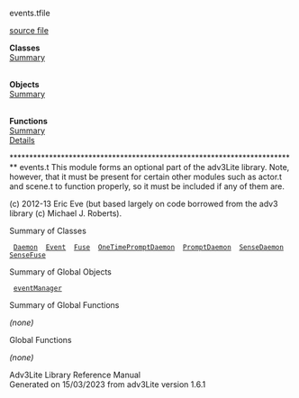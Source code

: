 <span class="title">events.t</span><span class="type">file</span>

[source file](../source/events.t.html)

**Classes**  
[Summary](#_ClassSummary_)  
 

**Objects**  
[Summary](#_ObjectSummary_)  
 

**Functions**  
[Summary](#_FunctionSummary_)  
[Details](#_Functions_)

<div class="fdesc">

\*\*\*\*\*\*\*\*\*\*\*\*\*\*\*\*\*\*\*\*\*\*\*\*\*\*\*\*\*\*\*\*\*\*\*\*\*\*\*\*\*\*\*\*\*\*\*\*\*\*\*\*\*\*\*\*\*\*\*\*\*\*\*\*\*\*\*\*\*\*\*\*\*
events.t This module forms an optional part of the adv3Lite library.
Note, however, that it must be present for certain other modules such as
actor.t and scene.t to function properly, so it must be included if any
of them are.

\(c\) 2012-13 Eric Eve (but based largely on code borrowed from the adv3
library (c) Michael J. Roberts).

</div>

<span id="_ClassSummary_"></span>

<div class="mjhd">

<span class="hdln">Summary of Classes</span>  

</div>

` `[`Daemon`](../object/Daemon.html)`  `[`Event`](../object/Event.html)`  `[`Fuse`](../object/Fuse.html)`  `[`OneTimePromptDaemon`](../object/OneTimePromptDaemon.html)`  `[`PromptDaemon`](../object/PromptDaemon.html)`  `[`SenseDaemon`](../object/SenseDaemon.html)`  `[`SenseFuse`](../object/SenseFuse.html)`  `
<span id="_ObjectSummary_"></span>

<div class="mjhd">

<span class="hdln">Summary of Global Objects</span>  

</div>

` `[`eventManager`](../object/eventManager.html)`  `
<span id="FunctionSummary_"></span>

<div class="mjhd">

<span class="hdln">Summary of Global Functions</span>  

</div>

*(none)* <span id="_Functions_"></span>

<div class="mjhd">

<span class="hdln">Global Functions</span>  

</div>

*(none)*

<div class="ftr">

Adv3Lite Library Reference Manual  
Generated on 15/03/2023 from adv3Lite version 1.6.1

</div>
